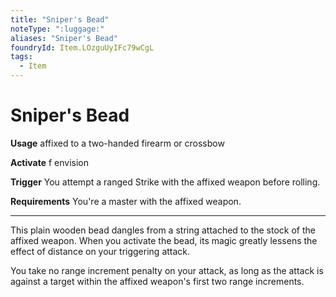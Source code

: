 ```yaml
---
title: "Sniper's Bead"
noteType: ":luggage:"
aliases: "Sniper's Bead"
foundryId: Item.LOzguUyIFc79wCgL
tags:
  - Item
---
```


# Sniper's Bead

**Usage** affixed to a two-handed firearm or crossbow

**Activate** f envision

**Trigger** You attempt a ranged Strike with the affixed weapon before rolling.

**Requirements** You're a master with the affixed weapon.

* * *

This plain wooden bead dangles from a string attached to the stock of the affixed weapon. When you activate the bead, its magic greatly lessens the effect of distance on your triggering attack.

You take no range increment penalty on your attack, as long as the attack is against a target within the affixed weapon's first two range increments.
